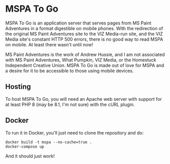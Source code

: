 # MSPA To Go

MSPA To Go is an application server that serves pages from MS Paint Adventures in a format
digestible on mobile phones. With the redirection of the original MS Paint Adventures
site to the VIZ Media-run site, and the VIZ Media site's constant HTTP 500 errors, there
is no good way to read MSPA on mobile. At least there wasn't until now!

MS Paint Adventures is the work of Andrew Hussie, and I am not associated with MS Paint Adventures,
What Pumpkin, VIZ Media, or the Homestuck Independent Creative Union. MSPA To Go is made out of love
for MSPA and a desire for it to be accessible to those using mobile devices.

## Hosting
To host MSPA To Go, you will need an Apache web server with support for at least PHP 8 (may be 8.1, I'm
not sure) with the cURL plugin.

## Docker
To run it in Docker, you'll just need to clone the repository and do:

```
docker build -t mspa --no-cache=true .
docker-compose up
```

And it should just work!
